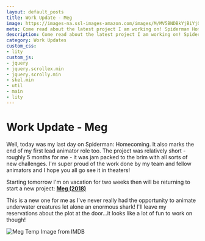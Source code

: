 ```yaml
---
layout: default_posts
title: Work Update - Meg
image: https://images-na.ssl-images-amazon.com/images/M/MV5BNDBkYjBiYjQtZjQzZC00NTExLWE2OGEtZTZiZmEwYzk3Y2ZkXkEyXkFqcGdeQXVyNjkzNTUxNjQ@._V1_SY1000_CR0,0,1333,1000_AL_.jpg
meta: Come read about the latest project I am working on! Spiderman Homecoming is over and I'm now moving onto Meg!
description: Come read about the latest project I am working on! Spiderman Homecoming is over and I'm now moving onto Meg!
category: Work Updates
custom_css:
- lity
custom_js:
- jquery
- jquery.scrollex.min
- jquery.scrolly.min
- skel.min
- util
- main
- lity
---
```

<h1 class="major">Work Update - Meg</h1>

Well, today was my last day on Spiderman: Homecoming. It also marks the end of my first lead animator role too. The project was relatively short - roughly 5 months for me - it was jam packed to the brim with all sorts of new challenges. I'm super proud of the work done by my team and fellow animators and I hope you all go see it in theaters! 


Starting tomorrow I'm on vacation for two weeks then will be returning to start a new project: **[Meg (2018)](http://www.imdb.com/title/tt4779682/)**


This is a new one for me as I've never really had the opportunity to animate underwater creatures let alone an enormous shark! I'll leave my reservations about the plot at the door...it looks like a lot of fun to work on though!
<div>
    <span class="image fit_half">
        <img src="https://images-na.ssl-images-amazon.com/images/M/MV5BNDBkYjBiYjQtZjQzZC00NTExLWE2OGEtZTZiZmEwYzk3Y2ZkXkEyXkFqcGdeQXVyNjkzNTUxNjQ@._V1_SY1000_CR0,0,1333,1000_AL_.jpg" alt="Meg Temp Image from IMDB"/>
    </span>
</div>




